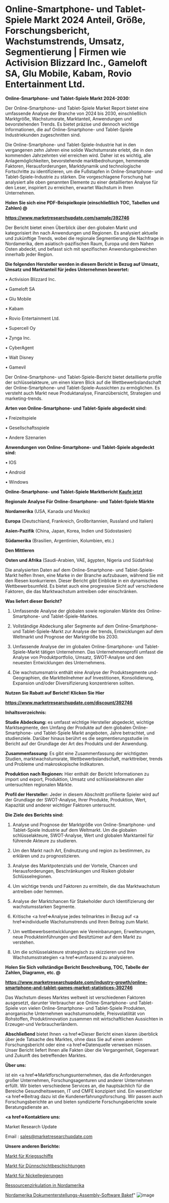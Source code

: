 # Online-Smartphone- und Tablet-Spiele Markt 2024 Anteil, Größe, Forschungsbericht, Wachstumstrends, Umsatz, Segmentierung | Firmen wie Activision Blizzard Inc., Gameloft SA, Glu Mobile, Kabam, Rovio Entertainment Ltd.

<strong>Online-Smartphone- und Tablet-Spiele Markt 2024-2030:</strong>

Der Online-Smartphone- und Tablet-Spiele Market Report bietet eine umfassende Analyse der Branche von 2024 bis 2030, einschließlich Marktgröße, Wachstumsrate, Marktanteil, Anwendungen und bevorstehenden Trends. Es bietet präzise und dennoch wichtige Informationen, die auf Online-Smartphone- und Tablet-Spiele Industriekunden zugeschnitten sind.

Die Online-Smartphone- und Tablet-Spiele-Industrie hat in den vergangenen zehn Jahren eine solide Wachstumsrate erlebt, die in den kommenden Jahrzehnten viel erreichen wird. Daher ist es wichtig, alle Anlagemöglichkeiten, bevorstehende marktbedrohungen, hemmende Faktoren, Herausforderungen, Marktdynamik und technologische Fortschritte zu identifizieren, um die Fußstapfen in Online-Smartphone- und Tablet-Spiele-Industrie zu stärken. Die vorgeschlagene Forschung hat analysiert alle oben genannten Elemente zu einer detaillierten Analyse für den Leser, inspiriert zu erreichen, erwartet Wachstum in Ihren Unternehmen.



<strong>Holen Sie sich eine PDF-Beispielkopie (einschließlich TOC, Tabellen und Zahlen) @
</strong>

<strong><a href=https://www.marketresearchupdate.com/sample/392746>

<strong>https://www.marketresearchupdate.com/sample/392746</u></font></a></strong></strong>

Der Bericht bietet einen Überblick über den globalen Markt und kategorisiert ihn nach Anwendungen und Regionen. Es analysiert aktuelle und zukünftige Trends, wobei die regionale Segmentierung die Nachfrage in Nordamerika, dem asiatisch-pazifischen Raum, Europa und dem Nahen Osten abdeckt, und befasst sich mit spezifischen Anwendungsbereichen innerhalb jeder Region.



<strong>Die folgenden Hersteller werden in diesem Bericht in Bezug auf Umsatz, Umsatz und Marktanteil für jedes Unternehmen bewertet:</strong>

• Activision Blizzard Inc.

• Gameloft SA

• Glu Mobile

• Kabam

• Rovio Entertainment Ltd.

• Supercell Oy

• Zynga Inc.

• CyberAgent

• Walt Disney

• Gamevil

Der Online-Smartphone- und Tablet-Spiele-Bericht bietet detaillierte profile der schlüsselakteure, um einen klaren Blick auf die Wettbewerbslandschaft der Online-Smartphone- und Tablet-Spiele-Aussichten zu ermöglichen. Es versteht auch Markt neue Produktanalyse, Finanzübersicht, Strategien und marketing-trends.



<strong>Arten von Online-Smartphone- und Tablet-Spiele abgedeckt sind:</strong>

• Freizeitspiele

• Gesellschaftsspiele

• Andere Szenarien



<strong>Anwendungen von Online-Smartphone- und Tablet-Spiele abgedeckt sind:</strong>

• IOS

• Android

• Windows



<strong>Online-Smartphone- und Tablet-Spiele Marktbericht <a href=https://www.marketresearchupdate.com/buynow/392746>Kaufe jetzt</a></strong>



<strong>Regionale Analyse Für Online-Smartphone- und Tablet-Spiele Märkte</strong>



<strong>Nordamerika</strong> (USA, Kanada und Mexiko)



<strong>Europa</strong> (Deutschland, Frankreich, Großbritannien, Russland und Italien)



<strong>Asien-Pazifik</strong> (China, Japan, Korea, Indien und Südostasien)



<strong>Südamerika</strong> (Brasilien, Argentinien, Kolumbien, etc.)



<strong>Den Mittleren</strong> 

<strong>Osten und Afrika</strong> (Saudi-Arabien, VAE, ägypten, Nigeria und Südafrika)

Die analysierten Daten auf dem Online-Smartphone- und Tablet-Spiele-Markt helfen Ihnen, eine Marke in der Branche aufzubauen, während Sie mit den Riesen konkurrieren. Dieser Bericht gibt Einblicke in ein dynamisches Wettbewerbsumfeld. Es bietet auch eine progressive Sicht auf verschiedene Faktoren, die das Marktwachstum antreiben oder einschränken.



<strong>Was liefert dieser Bericht?</strong>

1. Umfassende Analyse der globalen sowie regionalen Märkte des Online-Smartphone- und Tablet-Spiele-Marktes.

2. Vollständige Abdeckung aller Segmente auf dem Online-Smartphone- und Tablet-Spiele-Markt zur Analyse der trends, Entwicklungen auf dem Weltmarkt und Prognose der Marktgröße bis 2030.

3. Umfassende Analyse der im globalen Online-Smartphone- und Tablet-Spiele-Markt tätigen Unternehmen. Das Unternehmensprofil umfasst die Analyse von Produktportfolio, Umsatz, SWOT-Analyse und den neuesten Entwicklungen des Unternehmens.

4. Die wachstumsmatrix enthält eine Analyse der Produktsegmente und-Geographien, die Marktteilnehmer auf Investitionen, Konsolidierung, Expansion und/oder Diversifizierung konzentrieren sollten.



<strong>Nutzen Sie Rabatt auf Bericht! Klicken Sie Hier
</strong>

<strong><a href=https://www.marketresearchupdate.com/discount/392746>https://www.marketresearchupdate.com/discount/392746</b></u></font></strong></a>



<strong>Inhaltsverzeichnis:</strong>



<strong>Studie Abdeckung:</strong> es umfasst wichtige Hersteller abgedeckt, wichtige Marktsegmente, den Umfang der Produkte auf dem globalen Online-Smartphone- und Tablet-Spiele Markt angeboten, Jahre betrachtet, und studienziele. Darüber hinaus berührt es die segmentierungsstudie im Bericht auf der Grundlage der Art des Produkts und der Anwendung.



<strong>Zusammenfassung:</strong> Es gibt eine Zusammenfassung der wichtigsten Studien, marktwachstumsrate, Wettbewerbslandschaft, markttreiber, trends und Probleme und makroskopische Indikatoren.



<strong>Produktion nach Regionen:</strong> Hier enthält der Bericht Informationen zu import und export, Produktion, Umsatz und schlüsselakteuren aller untersuchten regionalen Märkte.



<strong>Profil der Hersteller:</strong> Jeder in diesem Abschnitt profilierte Spieler wird auf der Grundlage der SWOT-Analyse, Ihrer Produkte, Produktion, Wert, Kapazität und anderer wichtiger Faktoren untersucht.



<strong>Die Ziele des Berichts sind:</strong>

1) Analyse und Prognose der Marktgröße von Online-Smartphone- und Tablet-Spiele Industrie auf dem Weltmarkt.
Um die globalen schlüsselakteure, SWOT-Analyse, Wert und globalen Marktanteil für führende Akteure zu studieren.

2) Um den Markt nach Art, Endnutzung und region zu bestimmen, zu erklären und zu prognostizieren.

3) Analyse des Marktpotenzials und der Vorteile, Chancen und Herausforderungen, Beschränkungen und Risiken globaler Schlüsselregionen.

4) Um wichtige trends und Faktoren zu ermitteln, die das Marktwachstum antreiben oder hemmen.

5) Analyse der Marktchancen für Stakeholder durch Identifizierung der wachstumsstarken Segmente.

6) Kritische <a href=>Analyse</a> jedes teilmarktes in Bezug auf <a href=>individuelle</a> Wachstumstrends und Ihren Beitrag zum Markt.

7) Um wettbewerbsentwicklungen wie Vereinbarungen, Erweiterungen, neue Produkteinführungen und Besitztümer auf dem Markt zu verstehen.

8) Um die schlüsselakteure strategisch zu skizzieren und Ihre Wachstumsstrategien <a href=>umfassend</a> zu analysieren.



<strong>Holen Sie Sich vollständige Bericht Beschreibung, TOC, Tabelle der Zahlen, Diagramm, etc. @ </strong>

<strong><a href=https://www.marketresearchupdate.com/industry-growth/online-smartphone-and-tablet-games-market-statistices-392746>https://www.marketresearchupdate.com/industry-growth/online-smartphone-and-tablet-games-market-statistices-392746</a></font></strong>

Das Wachstum dieses Marktes weltweit ist verschiedenen Faktoren ausgesetzt, darunter Verbraucher ace Online-Smartphone- und Tablet-Spiele von vielen Online-Smartphone- und Tablet-Spiele Produkten, anorganische Unternehmen wachstumsmodelle, Preisvolatilität von Rohstoffen, Produktinnovation zusammen mit wirtschaftlichen Aussichten in Erzeuger-und Verbraucherländern.



<strong>Abschließend</strong> bietet Ihnen <a href=>Dieser</a> Bericht einen klaren überblick über jede Tatsache des Marktes, ohne dass Sie auf einen anderen Forschungsbericht oder eine <a href=>Datenquelle</a> verweisen müssen. Unser Bericht liefert Ihnen alle Fakten über die Vergangenheit, Gegenwart und Zukunft des betreffenden Marktes.



<strong>Über uns:</strong>

 ist ein <a href=>Marktfors</a>chungsunternehmen, das die Anforderungen großer Unternehmen, Forschungsagenturen und anderer Unternehmen erfüllt. Wir bieten verschiedene Services an, die hauptsächlich für die Bereiche Gesundheitswesen, IT und CMFE konzipiert sind. Ein wesentlicher <a href=>Beitrag</a> dazu ist die Kundenerfahrungsforschung. Wir passen auch Forschungsberichte an und bieten syndizierte Forschungsberichte sowie Beratungsdienste an.



<strong><a href=>Kontaktiere uns:</a></strong>

Market Research Update

Email : sales@marketresearchupdate.com



<strong>Unsere anderen Berichte:</strong>

<a href=https://www.linkedin.com/pulse/warship-naval-vessels-market-future-scope-demands>Markt für Kriegsschiffe</a>

<a href=https://www.linkedin.com/pulse/thin-film-coating-market-report-2023-top-company-trends>Markt für Dünnschichtbeschichtungen</a>

<a href=https://www.linkedin.com/pulse/nickel-alloy-market-research-report-reveals-explosive>Markt für Nickellegierungen</a>

<a href=https://www.linkedin.com/pulse/north-america-resource-circulation>Ressourcenzirkulation in Nordamerika</a>

<a href=https://www.linkedin.com/pulse/north-america-document-creation-assembly-software-bakef/>Nordamerika Dokumenterstellungs-Assembly-Software Bakef</a>"
![image](https://github.com/Gayatrikarjule/Market-Analysis-360/assets/97346546/7709aab8-0f8d-4ff4-a9e7-c02daf6acb0b)
